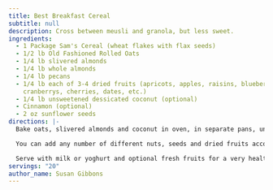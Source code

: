 ```yaml
---
title: Best Breakfast Cereal
subtitle: null
description: Cross between meusli and granola, but less sweet.
ingredients:
  - 1 Package Sam's Cereal (wheat flakes with flax seeds)
  - 1/2 lb Old Fashioned Rolled Oats
  - 1/4 lb slivered almonds
  - 1/4 lb whole almonds
  - 1/4 lb pecans
  - 1/4 lb each of 3-4 dried fruits (apricots, apples, raisins, blueberrys
    cranberrys, cherries, dates, etc.)
  - 1/4 lb unsweetened dessicated coconut (optional)
  - Cinnamon (optional)
  - 2 oz sunflower seeds
directions: |-
  Bake oats, slivered almonds and coconut in oven, in separate pans, until they are lightly browned.  Mix all ingredients in a large bowl and store in airtight containers.

  You can add any number of different nuts, seeds and dried fruits according to your tastes.  Brown sugar can be added to sweeten but we find the dried fruits add enough sweetness by themselves.

  Serve with milk or yoghurt and optional fresh fruits for a very healthy start to the day.
servings: "20"
author_name: Susan Gibbons
---
```

